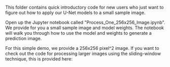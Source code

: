 This folder contains quick introductory code for new users who just want to figure out how to apply our U-Net models to a small sample image. 

Open up the Jupyter notebook called "Process_One_256x256_Image.ipynb". We provide for you a small sample image and model weights. The notebook will walk you through how to use the model and weights to generate a prediction image. 

For this simple demo, we provide a 256x256 pixel^2 image. If you want to check out the code for processing larger images using the sliding-window technique, this is provided here: 
